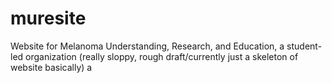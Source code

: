 # muresite
Website for Melanoma Understanding, Research, and Education, a student-led organization (really sloppy, rough draft/currently just a skeleton of website basically)
a
